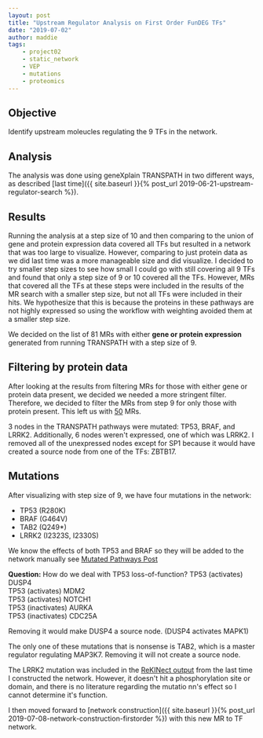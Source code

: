 ```yaml
---
layout: post
title: "Upstream Regulator Analysis on First Order FunDEG TFs"
date: "2019-07-02"
author: maddie
tags:
    - project02
    - static_network
    - VEP
    - mutations
    - proteomics
---
```


## Objective
Identify upstream moleucles regulating the 9 TFs in the network.

## Analysis
The analysis was done using geneXplain TRANSPATH in two different ways, as described [last time]({{ site.baseurl }}{% post_url 2019-06-21-upstream-regulator-search %}).

## Results
Running the analysis at a step size of 10 and then comparing to the union of gene and protein expression data covered all TFs but resulted in a network that was too large to visualize. However, comparing to just protein data as we did last time was a more manageable size and did visualize. I decided to try smaller step sizes to see how small I could go with still covering all 9 TFs and found that only a step size of 9 or 10 covered all the TFs. However, MRs that covered all the TFs at these steps were included in the results of the MR search with a smaller step size, but not all TFs were included in their hits. We hypothesize that this is because the proteins in these pathways are not highly expressed so using the workflow with weighting avoided them at a smaller step size.  

We decided on the list of 81 MRs with either **gene or protein expression** generated from running TRANSPATH with a step size of 9.

## Filtering by protein data
After looking at the results from filtering MRs for those with either gene or protein data present, we decided we needed a more stringent filter. Therefore, we decided to filter the MRs from step 9 for only those with protein present. This left us with [50](http://platform.genexplain.com/bioumlweb/#de=data/Projects/SalazarCortes%20DataAnalysis/Data/Gastonguay/MDAMB231_TAKE2/Network%20Components/MRs/FOC/MRs_context_weighting_step9_signed/MRs%20expressed%20(prtn%20only)%20Genes%20Ensembl) MRs.

3 nodes in the TRANSPATH pathways were mutated: TP53, BRAF, and LRRK2. Additionally, 6 nodes weren't expressed, one of which was LRRK2. I removed all of the unexpressed nodes except for SP1 because it would have created a source node from one of the TFs: ZBTB17.  

## Mutations

After visualizing with step size of 9, we have four mutations in the network:
 - TP53 (R280K)
 - BRAF (G464V)
 - TAB2 (Q249*)
 - LRRK2 (I2323S, I2330S)

We know the effects of both TP53 and BRAF so they will be added to the network manually see [Mutated Pathways Post]()

**Question:** How do we deal with TP53 loss-of-function?
TP53 (activates) DUSP4  
TP53 (activates) MDM2  
TP53 (activates) NOTCH1  
TP53 (inactivates) AURKA  
TP53 (inactivates) CDC25A  

Removing it would make DUSP4 a source node. (DUSP4 activates MAPK1)

The only one of these mutations that is nonsense is TAB2, which is a master regulator regulating MAP3K7. Removing it will not create a source node.

The LRRK2 mutation was included in the [ReKINect output](https://github.com/VeraLiconaResearchGroup/CancerReversion/blob/master/_projects/project2/Mutations/VEP_runs/ReKINectOutput.txt) from the last time I constructed the network. However, it doesn't hit a phosphorylation site or domain, and there is no literature regarding the mutatio nn's effect so I cannot determine it's function.

I then moved forward to [network construction]({{ site.baseurl }}{% post_url 2019-07-08-network-construction-firstorder %}) with this new MR to TF network.